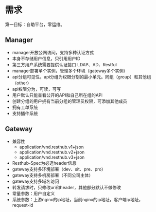 # 需求
第一目标：自助平台，零运维。

## Manager
* manager开放公网访问，支持多种认证方式
 * 本身不存储用户信息，只引用用户ID
 * 第三方用户系统需要提供认证接口 LDAP、AD、Restful
* manager部署单个实例，管理多个环境（gateway多个实例）
* api分组可见性。api分组为权限分割的最小单元。同组（group）和其他组（other）
* api权限分为，可读，可写
* 用户默认只能查看公开的API和自己所在组的API
* 创建分组的用户拥有当前分组的管理员权限，可添加其他成员
* 拥有工单系统
* 支持插件系统
## Gateway
* 兼容性
  * application/vnd.resthub.v1+json
  * application/vnd.resthub.v2+json
  * application/vnd.resthub.v3+json
* Resthub-Spec为必选header信息
* gateway支持多环境部署（dev、sit、pre、pro）
* gateway支持多机房部署（不同公司主体）
* gateway支持多域名访问
* 转发请求时，只修改uri和header，其他部分默认不做修改
* 常量参数：用户自定义
* 系统参数：上游nginx的ip地址，当前nginx的ip地址，客户端ip地址，request-id 

